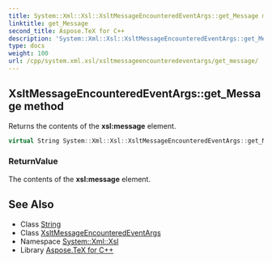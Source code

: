 ```yaml
---
title: System::Xml::Xsl::XsltMessageEncounteredEventArgs::get_Message method
linktitle: get_Message
second_title: Aspose.TeX for C++
description: 'System::Xml::Xsl::XsltMessageEncounteredEventArgs::get_Message method. Returns the contents of the xsl:message element in C++.'
type: docs
weight: 100
url: /cpp/system.xml.xsl/xsltmessageencounteredeventargs/get_message/
---
```

## XsltMessageEncounteredEventArgs::get_Message method


Returns the contents of the **xsl:message** element.

```cpp
virtual String System::Xml::Xsl::XsltMessageEncounteredEventArgs::get_Message()=0
```


### ReturnValue

The contents of the **xsl:message** element.

## See Also

* Class [String](../../../system/string/)
* Class [XsltMessageEncounteredEventArgs](../)
* Namespace [System::Xml::Xsl](../../)
* Library [Aspose.TeX for C++](../../../)
